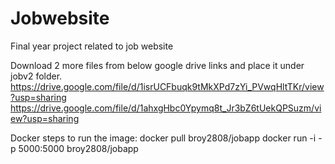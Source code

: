 # Jobwebsite
Final year project related to job website

Download 2 more files from below google drive links and place it under jobv2 folder.
https://drive.google.com/file/d/1isrUCFbuqk9tMkXPd7zYi_PVwqHltTKr/view?usp=sharing
https://drive.google.com/file/d/1ahxgHbc0Ypymq8t_Jr3bZ6tUekQPSuzm/view?usp=sharing


Docker steps to run the image:
docker pull broy2808/jobapp
docker run -i -p 5000:5000 broy2808/jobapp

